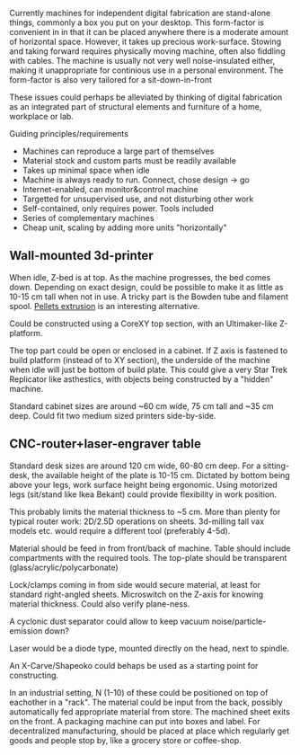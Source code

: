 
Currently machines for independent digital fabrication are stand-alone things,
commonly a box you put on your desktop. This form-factor is convenient in
in that it can be placed anywhere there is a moderate amount of horizontal space.
However, it takes up precious work-surface.
Stowing and taking forward requires physically moving machine, often also fiddling with cables.
The machine is usually not very well noise-insulated either, making it
unappropriate for continious use in a personal environment.
The form-factor is also very tailored for a sit-down-in-front

These issues could perhaps be alleviated by thinking of digital fabrication as an
integrated part of structural elements and furniture of a home, workplace or lab.

Guiding principles/requirements

* Machines can reproduce a large part of themselves
* Material stock and custom parts must be readily available
* Takes up minimal space when idle
* Machine is always ready to run. Connect, chose design -> go
* Internet-enabled, can monitor&control machine
* Targetted for unsupervised use, and not disturbing other work
* Self-contained, only requires power. Tools included
* Series of complementary machines
* Cheap unit, scaling by adding more units "horizontally"


Wall-mounted 3d-printer
------------------------

When idle, Z-bed is at top. As the machine progresses, the bed comes down.
Depending on exact design, could be possible to make it as little as 10-15 cm tall when not in use.
A tricky part is the Bowden tube and filament spool.
[Pellets extrusion](http://richrap.blogspot.no/2014/12/no-more-filament-quest-for-universal.html)
is an interesting alternative.

Could be constructed using a CoreXY top section, with an Ultimaker-like Z-platform.

The top part could be open or enclosed in a cabinet.
If Z axis is fastened to build platform (instead of to XY section),
the underside of the machine when idle will just be bottom of build plate.
This could give a very Star Trek Replicator like asthestics, with objects
being constructed by a "hidden" machine.

Standard cabinet sizes are around ~60 cm wide, 75 cm tall and ~35 cm deep.
Could fit two medium sized printers side-by-side.


CNC-router+laser-engraver table
------------------

Standard desk sizes are around 120 cm wide, 60-80 cm deep.
For a sitting-desk, the available height of the plate is 10-15 cm.
Dictated by bottom being above your legs, work surface height being ergonomic.
Using motorized legs (sit/stand like Ikea Bekant) could provide flexibility in work position.

This probably limits the material thickness to ~5 cm.
More than plenty for typical router work: 2D/2.5D operations on sheets.
3d-milling tall vax models etc. would require a different tool (preferably 4-5d).

Material should be feed in from front/back of machine.
Table should include compartments with the required tools.
The top-plate should be transparent (glass/acrylic/polycarbonate)

Lock/clamps coming in from side would secure material, at least for standard right-angled sheets.
Microswitch on the Z-axis for knowing material thickness. Could also verify plane-ness.

A cyclonic dust separator could allow to keep vacuum noise/particle-emission down?

Laser would be a diode type, mounted directly on the head, next to spindle.

An X-Carve/Shapeoko could behaps be used as a starting point for constructing.

In an industrial setting, N (1-10) of these could be positioned on top of eachother in a "rack".
The material could be input from the back, possibly automatically fed appropriate material from store.
The machined sheet exits on the front. A packaging machine can put into boxes and label.
For decentralized manufacturing, should be placed at place which regularly get goods and people stop by,
like a grocery store or coffee-shop.
